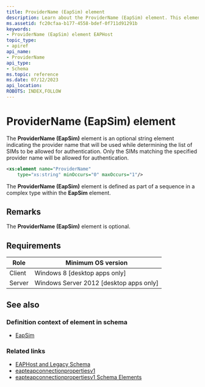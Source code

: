 ```yaml
---
title: ProviderName (EapSim) element
description: Learn about the ProviderName (EapSim) element. This element indicates the provider name that will be used while determining the list of SIMs to be allowed for authentication. | ProviderName (EapSim) element
ms.assetid: fc20cfaa-b177-4558-bdef-0f711d91291b
keywords:
- ProviderName (EapSim) element EAPHost
topic_type:
- apiref
api_name:
- ProviderName
api_type:
- Schema
ms.topic: reference
ms.date: 07/12/2023
api_location: 
ROBOTS: INDEX,FOLLOW
---
```


# ProviderName (EapSim) element

The **ProviderName (EapSim)** element is an optional string element indicating the provider name that will be used while determining the list of SIMs to be allowed for authentication. Only the SIMs matching the specified provider name will be allowed for authentication.

``` xml
<xs:element name="ProviderName"
    type="xs:string" minOccurs="0" maxOccurs="1"/>
```

The **ProviderName (EapSim)** element is defined as part of a sequence in a complex type within the **EapSim** element.

## Remarks

The **ProviderName (EapSim)** element is optional.

## Requirements

| Role | Minimum OS version |
|------|--------------------|
| Client | Windows 8 \[desktop apps only\] |
| Server | Windows Server 2012 \[desktop apps only\] |

## See also

### Definition context of element in schema

- [EapSim](eapsimconnectionpropertiesv1schema-eapsim-element.md)

### Related links

- [EAPHost and Legacy Schema](eaphost-schemas.md)
- [eapteapconnectionpropertiesv1](eapteapconnectionpropertiesv1schema-schema.md)
- [eapteapconnectionpropertiesv1 Schema Elements](eapteapconnectionpropertiesv1schema-elements.md)
